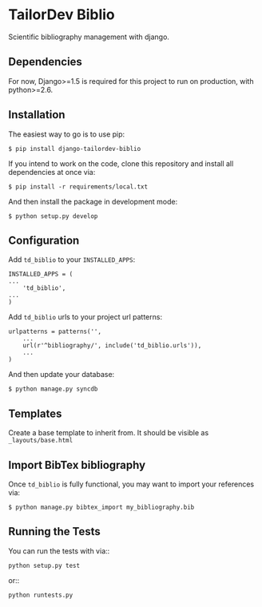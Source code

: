 TailorDev Biblio
================

Scientific bibliography management with django.

## Dependencies

For now, Django>=1.5 is required for this project to run on production, with python>=2.6.

## Installation

The easiest way to go is to use pip:

    $ pip install django-tailordev-biblio

If you intend to work on the code, clone this repository and install all dependencies at once via:

    $ pip install -r requirements/local.txt

And then install the package in development mode:

    $ python setup.py develop

## Configuration

Add `td_biblio` to your `INSTALLED_APPS`:

    INSTALLED_APPS = (
    ...
        'td_biblio',
    ...
    )

Add `td_biblio` urls to your project url patterns:

    urlpatterns = patterns('',
        ...
        url(r'^bibliography/', include('td_biblio.urls')),
        ...
    )

And then update your database:

    $ python manage.py syncdb

## Templates

Create a base template to inherit from. It should be visible as `_layouts/base.html`

## Import BibTex bibliography

Once `td_biblio` is fully functional, you may want to import your references via:

    $ python manage.py bibtex_import my_bibliography.bib

## Running the Tests

You can run the tests with via::

    python setup.py test

or::

    python runtests.py
